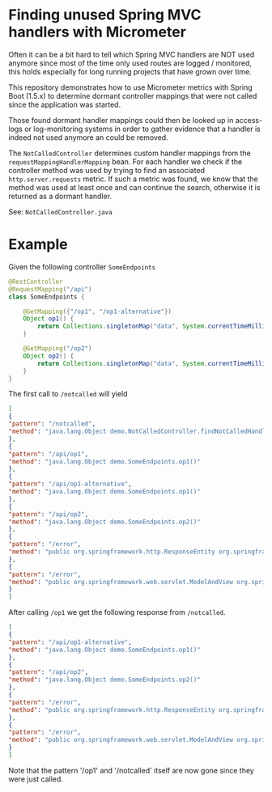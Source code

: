 # Finding unused Spring MVC handlers with Micrometer

Often it can be a bit hard to tell which Spring MVC handlers are NOT used anymore since most 
of the time only used routes are logged / monitored, this holds especially for long running projects 
that have grown over time. 

This repository demonstrates how to use Micrometer metrics with Spring Boot (1.5.x)
to determine dormant controller mappings that were not called since the application was started.

Those found dormant handler mappings could then be looked up in access-logs or log-monitoring systems
in order to gather evidence that a handler is indeed not used anymore an could be removed.

The `NotCalledController` determines custom handler mappings from the `requestMappingHandlerMapping` bean.
For each handler we check if the controller method was used by trying to find an associated `http.server.requests` metric.
If such a metric was found, we know that the method was used at least once and can continue the search, otherwise it is returned as a dormant handler. 

See: `NotCalledController.java`

# Example

Given the following controller `SomeEndpoints`
```java
@RestController
@RequestMapping("/api")
class SomeEndpoints {

    @GetMapping({"/op1", "/op1-alternative"})
    Object op1() {
        return Collections.singletonMap("data", System.currentTimeMillis());
    }

    @GetMapping("/op2")
    Object op2() {
        return Collections.singletonMap("data", System.currentTimeMillis());
    }
}
```

The first call to `/notcalled` will yield 
```json
[
{
"pattern": "/notcalled",
"method": "java.lang.Object demo.NotCalledController.findNotCalledHandlers()"
},
{
"pattern": "/api/op1",
"method": "java.lang.Object demo.SomeEndpoints.op1()"
},
{
"pattern": "/api/op1-alternative",
"method": "java.lang.Object demo.SomeEndpoints.op1()"
},
{
"pattern": "/api/op2",
"method": "java.lang.Object demo.SomeEndpoints.op2()"
},
{
"pattern": "/error",
"method": "public org.springframework.http.ResponseEntity org.springframework.boot.autoconfigure.web.BasicErrorController.error(javax.servlet.http.HttpServletRequest)"
},
{
"pattern": "/error",
"method": "public org.springframework.web.servlet.ModelAndView org.springframework.boot.autoconfigure.web.BasicErrorController.errorHtml(javax.servlet.http.HttpServletRequest,javax.servlet.http.HttpServletResponse)"
}
]
```

After calling `/op1` we get the following response from `/notcalled`.
```json
[
{
"pattern": "/api/op1-alternative",
"method": "java.lang.Object demo.SomeEndpoints.op1()"
},
{
"pattern": "/api/op2",
"method": "java.lang.Object demo.SomeEndpoints.op2()"
},
{
"pattern": "/error",
"method": "public org.springframework.http.ResponseEntity org.springframework.boot.autoconfigure.web.BasicErrorController.error(javax.servlet.http.HttpServletRequest)"
},
{
"pattern": "/error",
"method": "public org.springframework.web.servlet.ModelAndView org.springframework.boot.autoconfigure.web.BasicErrorController.errorHtml(javax.servlet.http.HttpServletRequest,javax.servlet.http.HttpServletResponse)"
}
]
```
Note that the pattern '/op1' and '/notcalled' itself are now gone since they were just called.